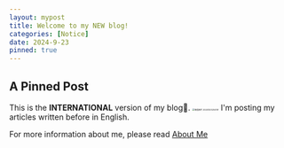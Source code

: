 ```yaml
---
layout: mypost
title: Welcome to my NEW blog! 
categories: [Notice]
date: 2024-9-23
pinned: true
---
```


## A Pinned Post
This is the __INTERNATIONAL__ version of my blog👏. <img src="https://s1.imagehub.cc/images/2024/12/03/d1ec8964dd2e3b018fd8bae7446af2a1.th.jpg" alt="微信图片 20241203204101" style="zoom:25%;" />
I'm posting my articles written before in English.

For more information about me, please read [About Me](https://f1yingct.github.io/pages/about.html)







